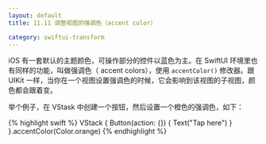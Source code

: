 ```yaml
---
layout: default
title: 11.11 调整视图的强调色（accent color）

category: swiftui-transform
---
```


iOS 有一套默认的主题颜色，可操作部分的控件以蓝色为主。在 SwiftUI 环境里也有同样的功能，叫做强调色（ accent colors），使用 `accentColor()` 修改器。跟 UIKit 一样，当你在一个视图设置强调色的时候，它会影响到该视图的子视图，颜色都会跟着变。

举个例子，在 VStask 中创建一个按钮，然后设置一个橙色的强调色，如下：

{% highlight swift %}
VStack {
    Button(action: {}) {
        Text("Tap here")
    }
}.accentColor(Color.orange)
{% endhighlight %}